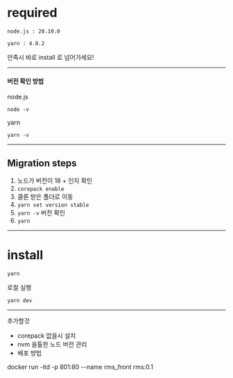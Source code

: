 
# required
```
node.js : 20.10.0
```
```
yarn : 4.0.2
```
만족시 바로 install 로 넘어가세요!

---
#### 버전 확인 방법
node.js 
```
node -v
```
yarn
```
yarn -v
```
---

## Migration steps
1. 노드가 버전이 18 + 인지 확인
2. ```corepack enable```
3. 클론 받은 폴더로 이동
4. ```yarn set version stable```
5. ```yarn -v``` 버전 확인
6. ```yarn```


---
# install 
```
yarn
```
로컬 실행
```
yarn dev
```

---

추가할것
+ corepack 없을시 설치 
+ nvm 을톨한 노드 버전 관리 
+ 배포 방법




docker run -itd -p 801:80 --name rms_front rms:0.1


